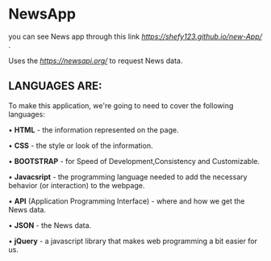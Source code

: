 

# NewsApp
you can see News app through this link *https://shefy123.github.io/new-App/* .

Uses the *https://newsapi.org/* to request News data.

## LANGUAGES ARE:

To make this application, we're going to need to cover the following languages:

• **HTML** - the information represented on the page.

• **CSS** - the style or look of the information.

• **BOOTSTRAP** - for Speed of Development,Consistency and Customizable.

• **Javacsript** - the programming language needed to add the necessary behavior (or interaction) to the webpage.

• **API** (Application Programming Interface) - where and how we get the News data.

• **JSON** - the News data.

• **jQuery** - a javascript library that makes web programming a bit easier for us.
